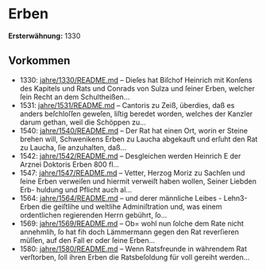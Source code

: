 # Erben

**Ersterwähnung:** 1330

## Vorkommen
- 1330: [jahre/1330/README.md](../jahre/1330/README.md) – Dieſes hat Biſchof Heinrich mit Konſens des Kapitels und
Rats und Conrads von Sulza und ſeiner Erben, welcher
ſein Recht an dem Schultheißen...
- 1531: [jahre/1531/README.md](../jahre/1531/README.md) – Cantoris zu Zeiß, überdies, daß es anders beſchloſſen
geweſen, liſtig beredet worden, welches der Kanzler darum
gethan, weil die Schöppen zu...
- 1540: [jahre/1540/README.md](../jahre/1540/README.md) – Der Rat hat einen Ort, worin er Steine brehen will,
Schwenikens Erben zu Laucha abgekauft und erſuht den
Rat zu Laucha, ſie anzuhalten, daß...
- 1542: [jahre/1542/README.md](../jahre/1542/README.md) – Desgleichen werden Heinrich
E der Arznei Doktoris Erben 800 fl...
- 1547: [jahre/1547/README.md](../jahre/1547/README.md) – Vetter,
Herzog Moriz zu Sachſen und ſeine Erben verweiſen
und hiermit verweiſt haben wollen, Seiner Liebden Erb-
huldung und Pflicht auch al...
- 1564: [jahre/1564/README.md](../jahre/1564/README.md) – und
derer männliche Leibes - Lehn3-Erben die geiſtlihe und
weltlihe Adminiſtration und, was einem ordentlichen
regierenden Herrn gebührt, ſo...
- 1569: [jahre/1569/README.md](../jahre/1569/README.md) – Ob=
wohl nun ſolche dem Rate nicht annehmlih, ſo hat fih
doch Lämmermann gegen den Rat reverſieren müſſen, auf
den Fall er oder ſeine Erben...
- 1580: [jahre/1580/README.md](../jahre/1580/README.md) – Wenn Ratsfreunde in währendem Rat verſtorben, ſoll
ihren Erben die Ratsbeſoldung für voll gereiht werden...
